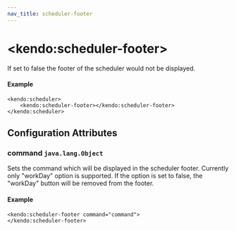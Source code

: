 ```yaml
---
nav_title: scheduler-footer
---
```


# \<kendo:scheduler-footer\>

If set to false the footer of the scheduler would not be displayed.

#### Example
    <kendo:scheduler>
        <kendo:scheduler-footer></kendo:scheduler-footer>
    </kendo:scheduler>

## Configuration Attributes

### command `java.lang.Object`

Sets the command which will be displayed in the scheduler footer. Currently only "workDay" option is supported. If the option is set  to false, the "workDay" button will be removed from the footer.

#### Example
    <kendo:scheduler-footer command="command">
    </kendo:scheduler-footer>

